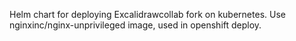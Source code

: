 Helm chart for deploying Excalidrawcollab fork on kubernetes. Use nginxinc/nginx-unprivileged image, used in openshift deploy.
